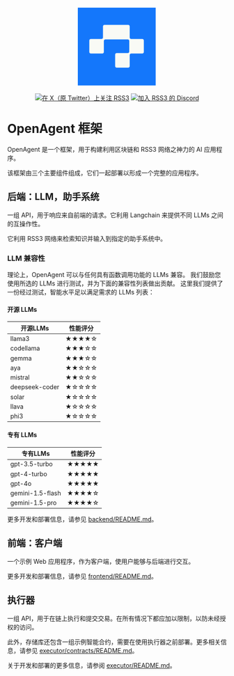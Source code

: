 <!-- markdownlint-disable -->
<p align="center">
  <img width="180" src="./OpenAgent.svg" alt="OpenAgent 标志">
</p>
<p align="center">
  <a href="https://link.rss3.io/x"><img src="https://img.shields.io/twitter/follow/rss3_?color=%230072ff" alt="在 X（原 Twitter）上关注 RSS3"></a>
  <a href="https://link.rss3.io/discord"><img src="https://img.shields.io/badge/chat-discord-blue?style=flat&logo=discord&color=%230072ff" alt="加入 RSS3 的 Discord"></a>
  <!-- add NPM and other badges when needed -->
</p>
<!-- markdownlint-enable -->

# OpenAgent 框架

OpenAgent 是一个框架，用于构建利用区块链和 RSS3 网络之神力的 AI 应用程序。

该框架由三个主要组件组成，它们一起部署以形成一个完整的应用程序。

## 后端：LLM，助手系统

一组 API，用于响应来自前端的请求。它利用 Langchain 来提供不同 LLMs 之间的互操作性。

它利用 RSS3 网络来检索知识并输入到指定的助手系统中。

### LLM 兼容性

理论上，OpenAgent 可以与任何具有函数调用功能的 LLMs 兼容。
我们鼓励您使用所选的 LLMs 进行测试，并为下面的兼容性列表做出贡献。
这里我们提供了一份经过测试，智能水平足以满足需求的 LLMs 列表：

#### 开源 LLMs

| 开源LLMs    | 性能评分 |
|-------------|----------|
| llama3      | ★★★★☆   |
| codellama   | ★★★☆☆   |
| gemma       | ★★★☆☆   |
| aya         | ★★☆☆☆   |
| mistral     | ★★☆☆☆   |
| deepseek-coder | ★☆☆☆☆ |
| solar       | ★☆☆☆☆   |
| llava       | ★☆☆☆☆   |
| phi3        | ★☆☆☆☆   |

#### 专有 LLMs

| 专有LLMs    | 性能评分 |
|-------------|----------|
| gpt-3.5-turbo | ★★★★★   |
| gpt-4-turbo   | ★★★★★   |
| gpt-4o        | ★★★★★   |
| gemini-1.5-flash | ★★★★☆ |
| gemini-1.5-pro  | ★★★★☆ |

更多开发和部署信息，请参见 [backend/README.md](backend/README.md)。

## 前端：客户端

一个示例 Web 应用程序，作为客户端，使用户能够与后端进行交互。

更多开发和部署信息，请参见 [frontend/README.md](frontend/README.md)。

## 执行器

一组 API，用于在链上执行和提交交易。在所有情况下都应加以限制，以防未经授权的访问。

此外，存储库还包含一组示例智能合约，需要在使用执行器之前部署。更多相关信息，请参见 [executor/contracts/README.md](executor/contracts/README.md)。

关于开发和部署的更多信息，请参阅 [executor/README.md](executor/README.md)。